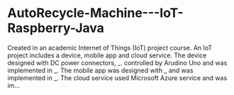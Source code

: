 # AutoRecycle-Machine---IoT-Raspberry-Java
Created in an academic Internet of Things (IoT) project course. An IoT project includes a device, mobile app and cloud service. The device designed with DC power connectors, _. controlled by Arudino Uno and was implemented in _. The mobile app was designed with _ and was implemented in _. The cloud service used Microsoft Azure service and was im…
